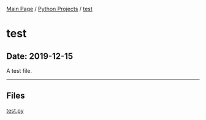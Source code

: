 [Main Page](/) / [Python Projects](/python) / [test](/python/2019-12-15_test)

# test

## Date: 2019-12-15

A test file.

-----

## Files

[test.py](test.py)